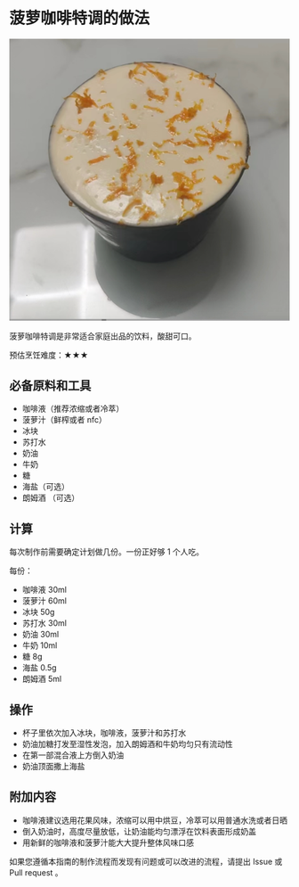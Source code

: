 # 菠萝咖啡特调的做法

![示例菜成品](./菠萝咖啡特调.png)

菠萝咖啡特调是非常适合家庭出品的饮料，酸甜可口。

预估烹饪难度：★★★

## 必备原料和工具

- 咖啡液（推荐浓缩或者冷萃）
- 菠萝汁（鲜榨或者 nfc）
- 冰块
- 苏打水
- 奶油
- 牛奶
- 糖
- 海盐（可选）
- 朗姆酒 （可选）

## 计算

每次制作前需要确定计划做几份。一份正好够 1 个人吃。

每份：

- 咖啡液 30ml
- 菠萝汁 60ml
- 冰块 50g
- 苏打水 30ml
- 奶油 30ml
- 牛奶 10ml
- 糖 8g
- 海盐 0.5g
- 朗姆酒 5ml

## 操作

- 杯子里依次加入冰块，咖啡液，菠萝汁和苏打水
- 奶油加糖打发至湿性发泡，加入朗姆酒和牛奶均匀只有流动性
- 在第一部混合液上方倒入奶油
- 奶油顶面撒上海盐

## 附加内容

- 咖啡液建议选用花果风味，浓缩可以用中烘豆，冷萃可以用普通水洗或者日晒
- 倒入奶油时，高度尽量放低，让奶油能均匀漂浮在饮料表面形成奶盖
- 用新鲜的咖啡液和菠萝汁能大大提升整体风味口感

如果您遵循本指南的制作流程而发现有问题或可以改进的流程，请提出 Issue 或 Pull request 。
